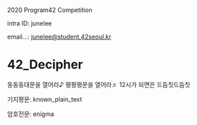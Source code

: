 2020 Program42 Competition

intra ID: junelee

email...: junelee@student.42seoul.kr

# 42_Decipher
동동동대문을 열어라♪ 평평평문을 열어라♬ 12시가 되면은 드듬칫드듬칫

기지평문: known_plain_text

암호전문: enigma
